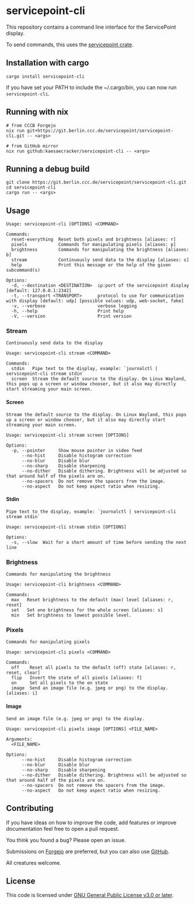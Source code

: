 # servicepoint-cli

This repository contains a command line interface for the ServicePoint display.

To send commands, this uses the [servicepoint crate](https://crates.io/crates/servicepoint).

## Installation with cargo

```shell
cargo install servicepoint-cli
```

If you have set your PATH to include the ~/.cargo/bin, you can now run `servicepoint-cli`.

## Running with nix

```shell
# from CCCB Forgejo
nix run git+https://git.berlin.ccc.de/servicepoint/servicepoint-cli.git -- <args>

# from GitHub mirror
nix run github:kaesaecracker/servicepoint-cli -- <args>
```


## Running a debug build

```shell
git clone https://git.berlin.ccc.de/servicepoint/servicepoint-cli.git
cd servicepoint-cli
cargo run -- <args>
```

## Usage

```
Usage: servicepoint-cli [OPTIONS] <COMMAND>

Commands:
  reset-everything  Reset both pixels and brightness [aliases: r]
  pixels            Commands for manipulating pixels [aliases: p]
  brightness        Commands for manipulating the brightness [aliases: b]
  stream            Continuously send data to the display [aliases: s]
  help              Print this message or the help of the given subcommand(s)

Options:
  -d, --destination <DESTINATION>  ip:port of the servicepoint display [default: 127.0.0.1:2342]
  -t, --transport <TRANSPORT>      protocol to use for communication with display [default: udp] [possible values: udp, web-socket, fake]
  -v, --verbose                    verbose logging
  -h, --help                       Print help
  -V, --version                    Print version
```

### Stream

```
Continuously send data to the display

Usage: servicepoint-cli stream <COMMAND>

Commands:
  stdin   Pipe text to the display, example: `journalctl | servicepoint-cli stream stdin`
  screen  Stream the default source to the display. On Linux Wayland, this pops up a screen or window chooser, but it also may directly start streaming your main screen.
```

#### Screen

```
Stream the default source to the display. On Linux Wayland, this pops up a screen or window chooser, but it also may directly start streaming your main screen.

Usage: servicepoint-cli stream screen [OPTIONS]

Options:
  -p, --pointer     Show mouse pointer in video feed
      --no-hist     Disable histogram correction
      --no-blur     Disable blur
      --no-sharp    Disable sharpening
      --no-dither   Disable dithering. Brightness will be adjusted so that around half of the pixels are on.
      --no-spacers  Do not remove the spacers from the image.
      --no-aspect   Do not keep aspect ratio when resizing.
```

#### Stdin

```
Pipe text to the display, example: `journalctl | servicepoint-cli stream stdin`

Usage: servicepoint-cli stream stdin [OPTIONS]

Options:
  -s, --slow  Wait for a short amount of time before sending the next line
```

### Brightness

```
Commands for manipulating the brightness

Usage: servicepoint-cli brightness <COMMAND>

Commands:
  max   Reset brightness to the default (max) level [aliases: r, reset]
  set   Set one brightness for the whole screen [aliases: s]
  min   Set brightness to lowest possible level.
```

### Pixels

```
Commands for manipulating pixels

Usage: servicepoint-cli pixels <COMMAND>

Commands:
  off    Reset all pixels to the default (off) state [aliases: r, reset, clear]
  flip   Invert the state of all pixels [aliases: f]
  on     Set all pixels to the on state
  image  Send an image file (e.g. jpeg or png) to the display. [aliases: i]
```

#### Image

```
Send an image file (e.g. jpeg or png) to the display.

Usage: servicepoint-cli pixels image [OPTIONS] <FILE_NAME>

Arguments:
  <FILE_NAME>  

Options:
      --no-hist     Disable histogram correction
      --no-blur     Disable blur
      --no-sharp    Disable sharpening
      --no-dither   Disable dithering. Brightness will be adjusted so that around half of the pixels are on.
      --no-spacers  Do not remove the spacers from the image.
      --no-aspect   Do not keep aspect ratio when resizing.
```

## Contributing

If you have ideas on how to improve the code, add features or improve documentation feel free to open a pull request.

You think you found a bug? Please open an issue.

Submissions on [Forgejo](https://git.berlin.ccc.de/servicepoint/servicepoint-cli) are preferred, but you can also use [GitHub](https://github.com/kaesaecracker/servicepoint-cli). 

All creatures welcome.

## License

This code is licensed under [GNU General Public License v3.0 or later](https://www.gnu.org/licenses/gpl-3.0-standalone.html).
